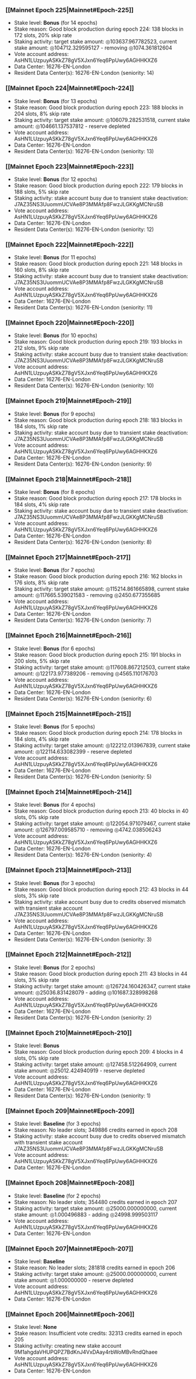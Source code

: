 ### [[Mainnet Epoch 225|Mainnet#Epoch-225]]
* Stake level: **Bonus** (for 14 epochs)
* Stake reason: Good block production during epoch 224: 138 blocks in 172 slots, 20% skip rate
* Staking activity: target stake amount: ◎103637.967782523, current stake amount: ◎104712.329595127 - removing ◎1074.361812604
* Vote account address: AsHN1LUzpuyASKkZ78gV5XJxn6Yeq6PpUwy6AGHHKXZ6
* Data Center: 16276-EN-London
* Resident Data Center(s): 16276-EN-London (seniority: 14)
### [[Mainnet Epoch 224|Mainnet#Epoch-224]]
* Stake level: **Bonus** (for 13 epochs)
* Stake reason: Good block production during epoch 223: 188 blocks in 204 slots, 8% skip rate
* Staking activity: target stake amount: ◎106079.282531518, current stake amount: ◎104661.137537812 - reserve depleted
* Vote account address: AsHN1LUzpuyASKkZ78gV5XJxn6Yeq6PpUwy6AGHHKXZ6
* Data Center: 16276-EN-London
* Resident Data Center(s): 16276-EN-London (seniority: 13)
### [[Mainnet Epoch 223|Mainnet#Epoch-223]]
* Stake level: **Bonus** (for 12 epochs)
* Stake reason: Good block production during epoch 222: 179 blocks in 188 slots, 5% skip rate
* Staking activity: stake account busy due to transient stake deactivation: J7AZ35NS3UuommUCVAe8P3MMAfp8FwzJLGKKgMCNruSB
* Vote account address: AsHN1LUzpuyASKkZ78gV5XJxn6Yeq6PpUwy6AGHHKXZ6
* Data Center: 16276-EN-London
* Resident Data Center(s): 16276-EN-London (seniority: 12)
### [[Mainnet Epoch 222|Mainnet#Epoch-222]]
* Stake level: **Bonus** (for 11 epochs)
* Stake reason: Good block production during epoch 221: 148 blocks in 160 slots, 8% skip rate
* Staking activity: stake account busy due to transient stake deactivation: J7AZ35NS3UuommUCVAe8P3MMAfp8FwzJLGKKgMCNruSB
* Vote account address: AsHN1LUzpuyASKkZ78gV5XJxn6Yeq6PpUwy6AGHHKXZ6
* Data Center: 16276-EN-London
* Resident Data Center(s): 16276-EN-London (seniority: 11)
### [[Mainnet Epoch 220|Mainnet#Epoch-220]]
* Stake level: **Bonus** (for 10 epochs)
* Stake reason: Good block production during epoch 219: 193 blocks in 212 slots, 9% skip rate
* Staking activity: stake account busy due to transient stake deactivation: J7AZ35NS3UuommUCVAe8P3MMAfp8FwzJLGKKgMCNruSB
* Vote account address: AsHN1LUzpuyASKkZ78gV5XJxn6Yeq6PpUwy6AGHHKXZ6
* Data Center: 16276-EN-London
* Resident Data Center(s): 16276-EN-London (seniority: 10)
### [[Mainnet Epoch 219|Mainnet#Epoch-219]]
* Stake level: **Bonus** (for 9 epochs)
* Stake reason: Good block production during epoch 218: 183 blocks in 184 slots, 1% skip rate
* Staking activity: stake account busy due to transient stake deactivation: J7AZ35NS3UuommUCVAe8P3MMAfp8FwzJLGKKgMCNruSB
* Vote account address: AsHN1LUzpuyASKkZ78gV5XJxn6Yeq6PpUwy6AGHHKXZ6
* Data Center: 16276-EN-London
* Resident Data Center(s): 16276-EN-London (seniority: 9)
### [[Mainnet Epoch 218|Mainnet#Epoch-218]]
* Stake level: **Bonus** (for 8 epochs)
* Stake reason: Good block production during epoch 217: 178 blocks in 184 slots, 4% skip rate
* Staking activity: stake account busy due to transient stake deactivation: J7AZ35NS3UuommUCVAe8P3MMAfp8FwzJLGKKgMCNruSB
* Vote account address: AsHN1LUzpuyASKkZ78gV5XJxn6Yeq6PpUwy6AGHHKXZ6
* Data Center: 16276-EN-London
* Resident Data Center(s): 16276-EN-London (seniority: 8)
### [[Mainnet Epoch 217|Mainnet#Epoch-217]]
* Stake level: **Bonus** (for 7 epochs)
* Stake reason: Good block production during epoch 216: 162 blocks in 176 slots, 8% skip rate
* Staking activity: target stake amount: ◎115214.861665898, current stake amount: ◎117665.539021583 - removing ◎2450.677355685
* Vote account address: AsHN1LUzpuyASKkZ78gV5XJxn6Yeq6PpUwy6AGHHKXZ6
* Data Center: 16276-EN-London
* Resident Data Center(s): 16276-EN-London (seniority: 7)
### [[Mainnet Epoch 216|Mainnet#Epoch-216]]
* Stake level: **Bonus** (for 6 epochs)
* Stake reason: Good block production during epoch 215: 191 blocks in 200 slots, 5% skip rate
* Staking activity: target stake amount: ◎117608.867212503, current stake amount: ◎122173.977389206 - removing ◎4565.110176703
* Vote account address: AsHN1LUzpuyASKkZ78gV5XJxn6Yeq6PpUwy6AGHHKXZ6
* Data Center: 16276-EN-London
* Resident Data Center(s): 16276-EN-London (seniority: 6)
### [[Mainnet Epoch 215|Mainnet#Epoch-215]]
* Stake level: **Bonus** (for 5 epochs)
* Stake reason: Good block production during epoch 214: 178 blocks in 184 slots, 4% skip rate
* Staking activity: target stake amount: ◎122212.013967839, current stake amount: ◎122114.633082399 - reserve depleted
* Vote account address: AsHN1LUzpuyASKkZ78gV5XJxn6Yeq6PpUwy6AGHHKXZ6
* Data Center: 16276-EN-London
* Resident Data Center(s): 16276-EN-London (seniority: 5)
### [[Mainnet Epoch 214|Mainnet#Epoch-214]]
* Stake level: **Bonus** (for 4 epochs)
* Stake reason: Good block production during epoch 213: 40 blocks in 40 slots, 0% skip rate
* Staking activity: target stake amount: ◎122054.971079467, current stake amount: ◎126797.009585710 - removing ◎4742.038506243
* Vote account address: AsHN1LUzpuyASKkZ78gV5XJxn6Yeq6PpUwy6AGHHKXZ6
* Data Center: 16276-EN-London
* Resident Data Center(s): 16276-EN-London (seniority: 4)
### [[Mainnet Epoch 213|Mainnet#Epoch-213]]
* Stake level: **Bonus** (for 3 epochs)
* Stake reason: Good block production during epoch 212: 43 blocks in 44 slots, 3% skip rate
* Staking activity: stake account busy due to credits observed mismatch with transient stake account J7AZ35NS3UuommUCVAe8P3MMAfp8FwzJLGKKgMCNruSB
* Vote account address: AsHN1LUzpuyASKkZ78gV5XJxn6Yeq6PpUwy6AGHHKXZ6
* Data Center: 16276-EN-London
* Resident Data Center(s): 16276-EN-London (seniority: 3)
### [[Mainnet Epoch 212|Mainnet#Epoch-212]]
* Stake level: **Bonus** (for 2 epochs)
* Stake reason: Good block production during epoch 211: 43 blocks in 44 slots, 3% skip rate
* Staking activity: target stake amount: ◎126724.160426347, current stake amount: ◎25036.831428079 - adding ◎101687.328998268
* Vote account address: AsHN1LUzpuyASKkZ78gV5XJxn6Yeq6PpUwy6AGHHKXZ6
* Data Center: 16276-EN-London
* Resident Data Center(s): 16276-EN-London (seniority: 2)
### [[Mainnet Epoch 210|Mainnet#Epoch-210]]
* Stake level: **Bonus**
* Stake reason: Good block production during epoch 209: 4 blocks in 4 slots, 0% skip rate
* Staking activity: target stake amount: ◎127458.512264909, current stake amount: ◎25012.424940919 - reserve depleted
* Vote account address: AsHN1LUzpuyASKkZ78gV5XJxn6Yeq6PpUwy6AGHHKXZ6
* Data Center: 16276-EN-London
* Resident Data Center(s): 16276-EN-London (seniority: 1)
### [[Mainnet Epoch 209|Mainnet#Epoch-209]]
* Stake level: **Baseline** (for 3 epochs)
* Stake reason: No leader slots; 349886 credits earned in epoch 208
* Staking activity: stake account busy due to credits observed mismatch with transient stake account J7AZ35NS3UuommUCVAe8P3MMAfp8FwzJLGKKgMCNruSB
* Vote account address: AsHN1LUzpuyASKkZ78gV5XJxn6Yeq6PpUwy6AGHHKXZ6
* Data Center: 16276-EN-London
### [[Mainnet Epoch 208|Mainnet#Epoch-208]]
* Stake level: **Baseline** (for 2 epochs)
* Stake reason: No leader slots; 354480 credits earned in epoch 207
* Staking activity: target stake amount: ◎25000.000000000, current stake amount: ◎1.000496883 - adding ◎24998.999503117
* Vote account address: AsHN1LUzpuyASKkZ78gV5XJxn6Yeq6PpUwy6AGHHKXZ6
* Data Center: 16276-EN-London
### [[Mainnet Epoch 207|Mainnet#Epoch-207]]
* Stake level: **Baseline**
* Stake reason: No leader slots; 281818 credits earned in epoch 206
* Staking activity: target stake amount: ◎25000.000000000, current stake amount: ◎1.000000000 - reserve depleted
* Vote account address: AsHN1LUzpuyASKkZ78gV5XJxn6Yeq6PpUwy6AGHHKXZ6
* Data Center: 16276-EN-London
### [[Mainnet Epoch 206|Mainnet#Epoch-206]]
* Stake level: **None**
* Stake reason: Insufficient vote credits: 32313 credits earned in epoch 205
* Staking activity: creating new stake account 9M1ahgdaVHUPQPZ7BdKnJ4VxDAay4rbWoMBvRndQhaee
* Vote account address: AsHN1LUzpuyASKkZ78gV5XJxn6Yeq6PpUwy6AGHHKXZ6
* Data Center: 16276-EN-London